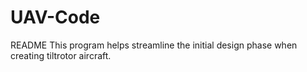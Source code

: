# UAV-Code

README
This program helps streamline the initial design phase when creating tiltrotor aircraft.
